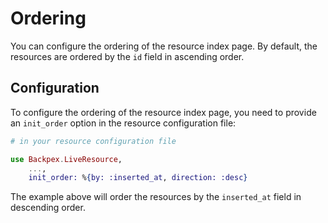 # Ordering

You can configure the ordering of the resource index page. By default, the resources are ordered by the `id` field in ascending order.

## Configuration

To configure the ordering of the resource index page, you need to provide an `init_order` option in the resource configuration file:

```elixir
# in your resource configuration file

use Backpex.LiveResource,
    ...,
    init_order: %{by: :inserted_at, direction: :desc}
```

The example above will order the resources by the `inserted_at` field in descending order.
